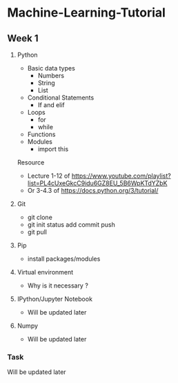 # Machine-Learning-Tutorial


## Week 1

1. Python 
    + Basic data types
		+ Numbers
		+ String 
		+ List
    + Conditional Statements
		+ If and elif
    + Loops 
		+ for
		+ while
    + Functions 
    + Modules 
		+ import this

	Resource 
	+ Lecture 1-12 of https://www.youtube.com/playlist?list=PL4cUxeGkcC9idu6GZ8EU_5B6WpKTdYZbK
	+ Or 3-4.3 of https://docs.python.org/3/tutorial/
2. Git 
    + git clone
    + git init status add commit push 
    + git pull

3. Pip
    + install packages/modules 

4. Virtual environment
    + Why is it necessary ?


5. IPython/Jupyter Notebook
	+ Will be updated later

6. Numpy 
	+ Will be updated later 




### Task 

Will be updated later 